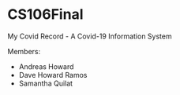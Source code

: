 # CS106Final

My Covid Record - A Covid-19 Information System

Members:

- Andreas Howard
- Dave Howard Ramos
- Samantha Quilat
